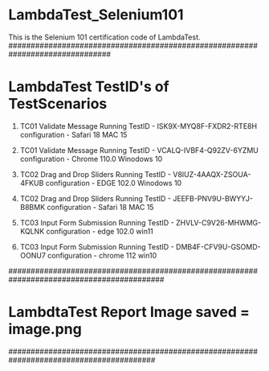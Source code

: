 # LambdaTest_Selenium101
This is the Selenium 101 certification code of LambdaTest.
###############################################################################

# LambdaTest TestID's of TestScenarios
1) TC01 Validate Message
   Running TestID - ISK9X-MYQ8F-FXDR2-RTE8H 
   configuration - Safari 18 MAC 15 

2) TC01 Validate Message
   Running TestID - VCALQ-IVBF4-Q92ZV-6YZMU
   configuration - Chrome 110.0 Winodows 10

3) TC02 Drag and Drop Sliders
   Running TestID - V8IUZ-4AAQX-ZSOUA-4FKUB
   configuration - EDGE 102.0 Winodows 10

4) TC02 Drag and Drop Sliders
   Running TestID - JEEFB-PNV9U-BWYYJ-B8BMK
   configuration - Safari 18 MAC 15

5) TC03 Input Form Submission
   Running TestID - ZHVLV-C9V26-MHWMG-KQLNK
   configuration - edge 102.0 win11

6) TC03 Input Form Submission
   Running TestID - DMB4F-CFV9U-GSOMD-OONU7
   configuration - chrome 112 win10


###########################################################################################

# LambdtaTest Report Image saved = image.png

#########################################################################################